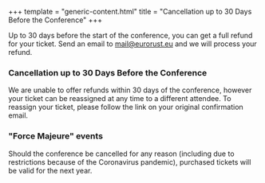 +++
template = "generic-content.html"
title = "Cancellation up to 30 Days Before the Conference"
+++

<div class="box">
  <p>Up to 30 days before the start of the conference, you can get a full refund for your ticket. Send an email to <a href="mailto:mail@eurorust.eu">mail@eurorust.eu</a> and we will process your refund.</p>
</div>

<h3 class="mb-3 mt-7">Cancellation up to 30 Days Before the Conference</h3>
<div class="box">
  <p>We are unable to offer refunds within 30 days of the conference, however your ticket can be reassigned at any time to a different attendee. To reassign your ticket, please follow the link on your original confirmation email.</p>
</div>

<h3 class="mb-3 mt-7">"Force Majeure" events</h3>
<div class="box">
  <p>Should the conference be cancelled for any reason (including due to restrictions because of the Coronavirus pandemic), purchased tickets will be valid for the next year.</p>
</div>